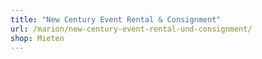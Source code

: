 ```yaml
---
title: "New Century Event Rental & Consignment"
url: /marion/new-century-event-rental-und-consignment/
shop: Mieten
---
```

